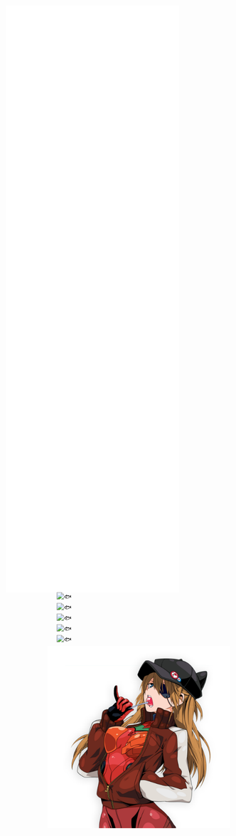 <!--
**ZiGmaX809/ZiGmaX809** is a ✨ _special_ ✨ repository because its `README.md` (this file) appears on your GitHub profile.

Here are some ideas to get you started:

- 🔭 I’m currently working on ...
- 🌱 I’m currently learning ...
- 👯 I’m looking to collaborate on ...
- 🤔 I’m looking for help with ...
- 💬 Ask me about ...
- 📫 How to reach me: ...
- 😄 Pronouns: ...
- ⚡ Fun fact: ...
-->

[<img align="left" width="390" alt="🐟" src="https://raw.githubusercontent.com/ZiGmaX809/metrics/master/metrics.classic.svg">](#)

[<img align="right" width="390" alt="🐟" src="https://github-readme-stats.vercel.app/api?username=ZiGmaX809&hide_border=true&show_icons=true&theme=vue&bg_color=FF000000&text_color=777777">](#)

[<img align="right" width="390" alt="🐟" src="http://github-readme-streak-stats.herokuapp.com?user=ZiGmaX809&theme=vue&hide_border=true&&dates=777777&background=FF000000">](#)

[<img align="right" width="390" alt="🐟" src="https://github-readme-stats.vercel.app/api/top-langs/?username=ZiGmaX809&hide=html&langs_count=8&layout=compact&hide_border=true&theme=vue&bg_color=FF000000&text_color=777777">](#)

[<img align="right" width="390" alt="🐟" src="https://github-readme-stats.vercel.app/api/pin/?username=ZiGmaX809&repo=Dox&hide_border=true&theme=vue&bg_color=FF000000&text_color=777777">](#)

[<img align="right" width="390" alt="🐟" src="https://github-readme-stats.vercel.app/api/wakatime?username=ZiGma&hide_border=true&theme=vue&bg_color=FF000000&text_color=777777">](#)

[<img align="right" width="410" alt="🐟" src="https://raw.githubusercontent.com/ZiGmaX809/ZiGmaX809/main/asuka_langley_shikinami.png">](#)
